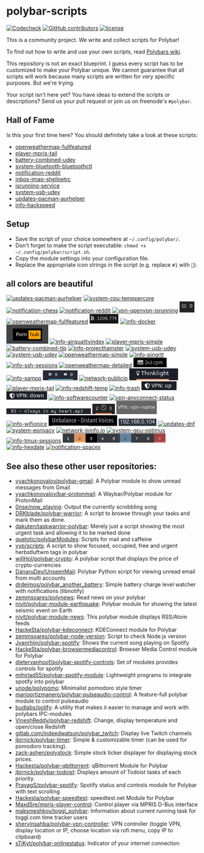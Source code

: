 # polybar-scripts

[![Codecheck](https://github.com/polybar/polybar-scripts/workflows/Codecheck/badge.svg?branch=master)](https://github.com/polybar/polybar-scripts/actions)
[![GitHub contributors](https://img.shields.io/github/contributors/polybar/polybar-scripts.svg)](https://github.com/polybar/polybar-scripts/graphs/contributors)
[![license](https://img.shields.io/github/license/polybar/polybar-scripts.svg)](https://github.com/polybar/polybar-scripts/blob/master/LICENSE)

This is a community project. We write and collect scripts for Polybar!

To find out how to write and use your own scripts, read [Polybars wiki](https://github.com/jaagr/polybar/wiki).

This repository is not an exact blueprint. I guess every script has to be customized to make your Polybar unique. We cannot guarantee that all scripts will work because many scripts are written for very specific purposes. But we're trying.

Your script isn't here yet? You have ideas to extend the scripts or descriptions? Send us your pull request or join us on freenode's `#polybar`.


## Hall of Fame

Is this your first time here? You should definitely take a look at these scripts:

* [openweathermap-fullfeatured](polybar-scripts/openweathermap-fullfeatured)
* [player-mpris-tail](polybar-scripts/player-mpris-tail)
* [battery-combined-udev](polybar-scripts/battery-combined-udev)
* [system-bluetooth-bluetoothctl](polybar-scripts/system-bluetooth-bluetoothctl)
* [notification-reddit](polybar-scripts/notification-reddit)
* [inbox-imap-shellnetrc](polybar-scripts/inbox-imap-shellnetrc)
* [isrunning-service](polybar-scripts/isrunning-service)
* [system-usb-udev](polybar-scripts/system-usb-udev)
* [updates-pacman-aurhelper](polybar-scripts/updates-pacman-aurhelper)
* [info-hackspeed](polybar-scripts/info-hackspeed)


##  Setup

* Save the script of your choice somewhere at `~/.config/polybar/`.
* Don't forget to make the script executable: `chmod +x ~/.config/polybar/script.sh`.
* Copy the module settings into your configuration file.
* Replace the appropriate icon strings in the script (e.g. replace `#1` with `🎉`).


## all colors are beautiful

[![updates-pacman-aurhelper](polybar-scripts/updates-pacman-aurhelper/screenshots/1.png)](polybar-scripts/updates-pacman-aurhelper/)
[![system-cpu-temppercore](polybar-scripts/system-cpu-temppercore/screenshots/1.png)](polybar-scripts/system-cpu-temppercore/)
[![notification-chess](polybar-scripts/notification-chess/screenshots/1.png)](polybar-scripts/notification-chess/)
[![notification-reddit](polybar-scripts/notification-reddit/screenshots/1.png)](polybar-scripts/notification-reddit/)
[![vpn-openvpn-isrunning](polybar-scripts/vpn-openvpn-isrunning/screenshots/1.png)](polybar-scripts/vpn-openvpn-isrunning/)
[![inbox-imap-pythongpg](polybar-scripts/inbox-imap-pythongpg/screenshots/1.png)](polybar-scripts/inbox-imap-pythongpg/)
[![openweathermap-fullfeatured](polybar-scripts/openweathermap-fullfeatured/screenshots/1.png)](polybar-scripts/openweathermap-fullfeatured/)
[![ticker-crypto](polybar-scripts/ticker-crypto/screenshots/1.png)](polybar-scripts/ticker-crypto/)
[![info-docker](polybar-scripts/info-docker/screenshots/1.png)](polybar-scripts/info-docker/)
[![easteregg-pornhub](polybar-scripts/easteregg-pornhub/screenshots/1.png)](polybar-scripts/easteregg-pornhub/)
[![info-airqualityindex](polybar-scripts/info-airqualityindex/screenshots/1.png)](polybar-scripts/info-airqualityindex/)
[![player-mpris-simple](polybar-scripts/player-mpris-simple/screenshots/1.png)](polybar-scripts/player-mpris-simple/)
[![battery-combined-tlp](polybar-scripts/battery-combined-tlp/screenshots/1.png)](polybar-scripts/battery-combined-tlp/)
[![info-projecthamster](polybar-scripts/info-projecthamster/screenshots/1.png)](polybar-scripts/info-projecthamster/)
[![system-usb-udev](polybar-scripts/system-usb-udev/screenshots/1.png)](polybar-scripts/system-usb-udev/)
[![system-usb-udev](polybar-scripts/system-usb-udev/screenshots/2.png)](polybar-scripts/system-usb-udev/)
[![openweathermap-simple](polybar-scripts/openweathermap-simple/screenshots/1.png)](polybar-scripts/openweathermap-simple/)
[![info-pingrtt](polybar-scripts/info-pingrtt/screenshots/3.png)](polybar-scripts/info-pingrtt/)
[![info-ssh-sessions](polybar-scripts/info-ssh-sessions/screenshots/1.png)](polybar-scripts/info-ssh-sessions/)
[![openweathermap-detailed](polybar-scripts/openweathermap-detailed/screenshots/1.png)](polybar-scripts/openweathermap-detailed/)
[![info-hackspeed](polybar-scripts/info-hackspeed/screenshots/1.png)](polybar-scripts/info-hackspeed/)
[![info-xampp](polybar-scripts/info-xampp/screenshots/1.png)](polybar-scripts/info-xampp/)
[![info-taskspooler](polybar-scripts/info-taskspooler/screenshots/1.png)](polybar-scripts/info-taskspooler/)
[![network-publicip](polybar-scripts/network-publicip/screenshots/1.png)](polybar-scripts/network-publicip/)
[![system-thinklight](polybar-scripts/system-thinklight/screenshots/1.png)](polybar-scripts/system-thinklight/)
[![player-mpris-tail](polybar-scripts/player-mpris-tail/screenshots/1.png)](polybar-scripts/player-mpris-tail/)
[![info-redshift-temp](polybar-scripts/info-redshift-temp/screenshots/1.png)](polybar-scripts/info-redshift-temp/)
[![info-trash](polybar-scripts/info-trash/screenshots/1.png)](polybar-scripts/info-trash/)
[![vpn-wireguard-wg](polybar-scripts/vpn-wireguard-wg/screenshots/1.png)](polybar-scripts/vpn-wireguard-wg/)
[![vpn-wireguard-wg](polybar-scripts/vpn-wireguard-wg/screenshots/2.png)](polybar-scripts/vpn-wireguard-wg/)
[![info-softwarecounter](polybar-scripts/info-softwarecounter/screenshots/1.png)](polybar-scripts/info-softwarecounter/)
[![vpn-anyconnect-status](polybar-scripts/vpn-anyconnect-status/screenshots/1.png)](polybar-scripts/vpn-anyconnect-status/)
[![player-cmus](polybar-scripts/player-cmus/screenshots/1.png)](polybar-scripts/player-cmus/)
[![info-todotxt](polybar-scripts/info-todotxt/screenshots/1.png)](polybar-scripts/info-todotxt/)
[![vpn-networkmanager-status](polybar-scripts/vpn-networkmanager-status/screenshots/1.png)](polybar-scripts/vpn-networkmanager-status/)
[![info-wifionice](polybar-scripts/info-wifionice/screenshots/1.png)](polybar-scripts/info-wifionice/)
[![player-mpv-tail](polybar-scripts/player-mpv-tail/screenshots/1.png)](polybar-scripts/player-mpv-tail/)
[![network-localip](polybar-scripts/network-localip/screenshots/1.png)](polybar-scripts/network-localip/)
[![updates-dnf](polybar-scripts/updates-dnf/screenshots/1.png)](polybar-scripts/updates-dnf/)
[![system-eprivacy](polybar-scripts/system-eprivacy/screenshots/1.png)](polybar-scripts/system-eprivacy/)
[![network-ipinfo.io](polybar-scripts/network-ipinfo.io/screenshots/1.png)](polybar-scripts/network-ipinfo.io/)
[![system-gpu-optimus](polybar-scripts/system-gpu-optimus/screenshots/1.png)](polybar-scripts/system-gpu-optimus/)
[![info-tmux-sessions](polybar-scripts/info-tmux-sessions/screenshots/1.png)](polybar-scripts/info-tmux-sessions/)
[![info-hlwm-workspaces](polybar-scripts/info-hlwm-workspaces/screenshots/1.png)](polybar-scripts/info-hlwm-workspaces/)
[![info-hexdate](polybar-scripts/info-hexdate/screenshots/1.png)](polybar-scripts/info-hexdate/)
[![notification-spacex](polybar-scripts/notification-spacex/screenshots/1.png)](polybar-scripts/notification-spacex/)


## See also these other user repositories:

* [vyachkonovalov/polybar-gmail](https://github.com/vyachkonovalov/polybar-gmail): A Polybar module to show unread messages from Gmail
* [vyachkonovalov/bar-protonmail](https://github.com/vyachkonovalov/bar-protonmail): A Waybar/Polybar module for ProtonMail
* [0nse/now_playing](https://github.com/0nse/now_playing): Output the currently scrobbling song
* [DRKblade/polybar-warrior](https://github.com/DRKblade/polybar-warrior): A script to browse through your tasks and mark them as done.
* [dakuten/taskwarrior-polybar](https://github.com/dakuten/taskwarrior-polybar): Merely just a script showing the most urgent task and allowing it to be marked done
* [quelotic/polybarModules](https://github.com/quelotic/polybarModules): Scripts for mail and caffeine
* [vyp/scripts](https://github.com/vyp/scripts): A script to show focused, occupied, free and urgent herbstluftwm tags in polybar
* [willHol/polybar-crypto](https://github.com/willHol/polybar-crypto): A polybar script that displays the price of crypto-currencies
* [DanaruDev/UnseenMail](https://framagit.org/DanaruDev/UnseenMail): Polybar Python script for viewing unread email from multi accounts
* [drdeimos/polybar_another_battery](https://github.com/drdeimos/polybar_another_battery): Simple battery charge level watcher with notifications (libnotify)
* [zemmsoares/polynews](https://github.com/zemmsoares/polynews): Read news on your polybar
* [nivit/polybar-module-earthquake](https://github.com/nivit/polybar-module-earthquake): Polybar module for showing the latest seismic event on Earth
* [nivit/polybar-module-news](https://github.com/nivit/polybar-module-news): This polybar module displays RSS/Atom feeds
* [HackeSta/polybar-kdeconnect](https://github.com/HackeSta/polybar-kdeconnect): KDEConnect module for Polybar
* [zemmsoares/polybar-node-version](https://github.com/zemmsoares/polybar-node-version): Script to check Node.js version
* [Jvanrhijn/polybar-spotify](https://github.com/Jvanrhijn/polybar-spotify): Shows the current song playing on Spotify
* [HackeSta/polybar-browsermediacontrol](https://github.com/HackeSta/polybar-browsermediacontrol): Browser Media Control module for Polybar
* [dietervanhoof/polybar-spotify-controls](https://github.com/dietervanhoof/polybar-spotify-controls): Set of modules provides controls for spotify
* [mihirlad55/polybar-spotify-module](https://github.com/mihirlad55/polybar-spotify-module): Lightweight programs to integrate spotify into polybar
* [unode/polypomo](https://github.com/unode/polypomo): Minimalist pomodoro style timer
* [marioortizmanero/polybar-pulseaudio-control](https://github.com/marioortizmanero/polybar-pulseaudio-control): A feature-full polybar module to control pulseaudio
* [budlabs/polify](https://github.com/budlabs/polify): A utility that makes it easier to manage and work with polybars IPC-modules
* [VineshReddy/polybar-redshift](https://github.com/VineshReddy/polybar-redshift): Change, display temperature and open/close Redshift
* [gitlab.com/indeedwatson/polybar_twitch](https://gitlab.com/indeedwatson/polybar_twitch): Display live Twitch channels
* [jbirnick/polybar-timer](https://github.com/jbirnick/polybar-timer): Simple & customizable timer (can be used for pomodoro tracking).
* [zack-ashen/polystock](https://github.com/zack-ashen/polystock): Simple stock ticker displayer for displaying stock prices.
* [Hackesta/polybar-qbittorrent](https://github.com/HackeSta/polybar-qbittorrent): qBittorrent Module for Polybar
* [jbirnick/polybar-todoist](https://github.com/jbirnick/polybar-todoist): Displays amount of Todoist tasks of each priority.
* [PrayagS/polybar-spotify](https://github.com/PrayagS/polybar-spotify): Spotify status and controls module for Polybar with text scrolling
* [Hackesta/polybar-speedtest](https://github.com/HackeSta/polybar-speedtest): speedtest.net Module for Polybar
* [MaxdSre/mpris-player-control](https://github.com/MaxdSre/mpris-player-control): Control player via MPRIS D-Bus interface
* [maksmeshkov/toggl_polybar](https://github.com/maksmeshkov/toggl_polybar): Information about current running task for toggl.com time tracker users
* [shervinsahba/polybar-vpn-controller](https://github.com/shervinsahba/polybar-vpn-controller): VPN controller (toggle VPN, display location or IP, choose location via rofi menu, copy IP to clipboard)
* [sTiKyt/polybar-onlinestatus](https://github.com/sTiKyt/polybar-onlinestatus): Indicator of your internet connection
